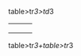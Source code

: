 table>tr*3>td*3
<table>
    <tr>
        <td></td>
        <td></td>
        <td></td>
    </tr>
    <tr>
        <td></td>
        <td></td>
        <td></td>
    </tr>
    <tr>
        <td></td>
        <td></td>
        <td></td>
    </tr>
</table>


table>tr*3+table>tr*3
<table>
    <tr></tr>
    <tr></tr>
    <tr></tr>
    <table>
        <tr></tr>
        <tr></tr>
        <tr></tr>
    </table>
</table>